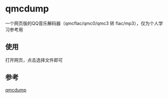 # qmcdump

一个网页版的QQ音乐解码器（qmcflac/qmc0/qmc3 转 flac/mp3），仅为个人学习参考用

## 使用

打开网页，点击选择文件即可

## 参考

[qmcdump](https://github.com/MegrezZhu/qmcdump)